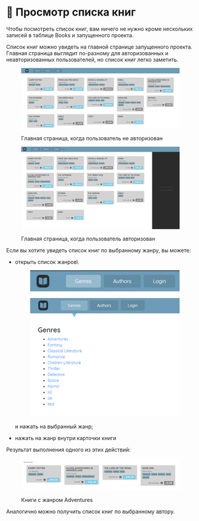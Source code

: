 # 👀 Просмотр списка книг

Чтобы посмотреть список книг, вам ничего не нужно кроме нескольких записей в таблице Books и запущенного проекта.

Список книг можно увидеть на главной странице запущенного проекта. Главная страница выглядит по-разному для авторизованных и неавторизованных пользователей, но список книг легко заметить.

<figure><img src="../.gitbook/assets/изображение_2023-05-29_201700089.png" alt=""><figcaption><p>Главная страница, когда пользователь не авторизован</p></figcaption></figure>

<figure><img src="../.gitbook/assets/image (2).png" alt=""><figcaption><p>Главная страница, когда пользователь авторизован</p></figcaption></figure>

Если вы хотите увидеть список книг по выбранному жанру, вы можете:

*   открыть список жанров\


    <figure><img src="../.gitbook/assets/image (24).png" alt=""><figcaption></figcaption></figure>



    <figure><img src="../.gitbook/assets/image (8).png" alt=""><figcaption></figcaption></figure>

    и нажать на выбранный жанр;
* нажать на жанр внутри карточки книги

Результат выполнения одного из этих действий:

<figure><img src="../.gitbook/assets/image (1).png" alt=""><figcaption><p>Книги с жанром Adventures</p></figcaption></figure>

Аналогично можно получить список книг по выбранному автору.
